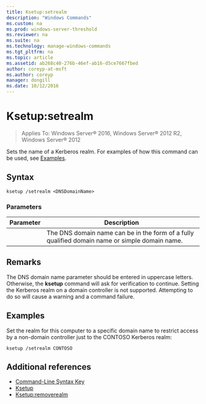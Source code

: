 ```yaml
---
title: Ksetup:setrealm
description: "Windows Commands"
ms.custom: na
ms.prod: windows-server-threshold
ms.reviewer: na
ms.suite: na
ms.technology: manage-windows-commands
ms.tgt_pltfrm: na
ms.topic: article
ms.assetid: ab268c40-276b-46ef-ab16-d5ce7667fbed
author: coreyp-at-msft
ms.author: coreyp
manager: dongill
ms.date: 10/12/2016
---
```


# Ksetup:setrealm

>Applies To: Windows Server&reg; 2016, Windows Server&reg; 2012 R2, Windows Server&reg; 2012

Sets the name of a Kerberos realm. For examples of how this command can be used, see [Examples](#BKMK_Examples).
## Syntax
```
ksetup /setrealm <DNSDomainName>
```
### Parameters
|Parameter|Description|
|-------------|---------------|
|<DNSDomainName>|The DNS domain name can be in the form of a fully qualified domain name or simple domain name.|
## Remarks
The DNS domain name parameter should be entered in uppercase letters. Otherwise, the **ksetup** command will ask for verification to continue.
Setting the Kerberos realm on a domain controller is not supported. Attempting to do so will cause a warning and a command failure.
## <a name="BKMK_Examples"></a>Examples
Set the realm for this computer to a specific domain name to restrict access by a non-domain controller just to the CONTOSO Kerberos realm:
```
ksetup /setrealm CONTOSO
```
## Additional references
-   [Command-Line Syntax Key](Command-Line-Syntax-Key.md)
-   [Ksetup](Ksetup.md)
-   [Ksetup:removerealm](Ksetup-removerealm.md)

